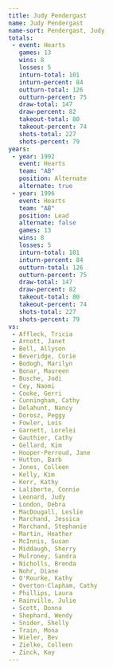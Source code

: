 ```yaml
---
title: Judy Pendergast
name: Judy Pendergast
name-sort: Pendergast, Judy
totals:
 - event: Hearts
   games: 13
   wins: 8
   losses: 5
   inturn-total: 101
   inturn-percent: 84
   outturn-total: 126
   outturn-percent: 75
   draw-total: 147
   draw-percent: 82
   takeout-total: 80
   takeout-percent: 74
   shots-total: 227
   shots-percent: 79
years:
 - year: 1992
   event: Hearts
   team: "AB"
   position: Alternate
   alternate: true
 - year: 1996
   event: Hearts
   team: "AB"
   position: Lead
   alternate: false
   games: 13
   wins: 8
   losses: 5
   inturn-total: 101
   inturn-percent: 84
   outturn-total: 126
   outturn-percent: 75
   draw-total: 147
   draw-percent: 82
   takeout-total: 80
   takeout-percent: 74
   shots-total: 227
   shots-percent: 79
vs:
 - Affleck, Tricia
 - Arnott, Janet
 - Bell, Allyson
 - Beveridge, Corie
 - Bodogh, Marilyn
 - Bonar, Maureen
 - Busche, Jodi
 - Cey, Naomi
 - Cooke, Gerri
 - Cunningham, Cathy
 - Delahunt, Nancy
 - Dorosz, Peggy
 - Fowler, Lois
 - Garnett, Lorelei
 - Gauthier, Cathy
 - Gellard, Kim
 - Hooper-Perroud, Jane
 - Hutton, Barb
 - Jones, Colleen
 - Kelly, Kim
 - Kerr, Kathy
 - Laliberte, Connie
 - Leonard, Judy
 - London, Debra
 - MacDougall, Leslie
 - Marchand, Jessica
 - Marchand, Stephanie
 - Martin, Heather
 - McInnis, Susan
 - Middaugh, Sherry
 - Mulroney, Sandra
 - Nicholls, Brenda
 - Nohr, Diane
 - O'Rourke, Kathy
 - Overton-Clapham, Cathy
 - Phillips, Laura
 - Rainville, Julie
 - Scott, Donna
 - Shephard, Wendy
 - Snider, Shelly
 - Train, Mona
 - Wieler, Bev
 - Zielke, Colleen
 - Zinck, Kay
---
```

